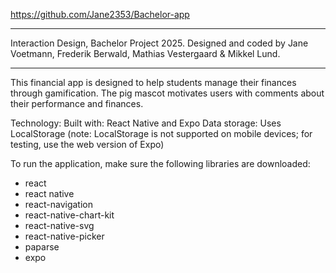 https://github.com/Jane2353/Bachelor-app
___
Interaction Design, Bachelor Project 2025.
Designed and coded by Jane Voetmann, Frederik Berwald, Mathias Vestergaard & Mikkel Lund.
___

This financial app is designed to help students manage their finances through gamification. The pig mascot motivates users with comments about their performance and finances.

Technology: 
Built with: React Native and Expo
Data storage: Uses LocalStorage (note: LocalStorage is not supported on mobile devices; for testing, use the web version of Expo)


To run the application, make sure the following libraries are downloaded:
- react
- react native
- react-navigation
- react-native-chart-kit
- react-native-svg
- react-native-picker
- paparse
- expo
